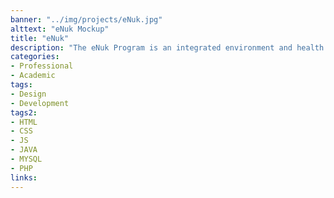 ```yaml
---
banner: "../img/projects/eNuk.jpg"
alttext: "eNuk Mockup"
title: "eNuk"
description: "The eNuk Program is an integrated environment and health monitoring app designed with and for the Inuit of Rigolet, Nunatsiavut to streamline and incorporate the community’s existing research efforts into a comprehensive tech strategy for monitoring climatic changes. The Android app is currently in beta-testing and the iOS app is set to be released in late 2019. While I cannot share the code, feel free to check our more about the project, or see the [app prototype](https://xd.adobe.com/view/bdf885c4-0562-4a86-5e40-eefac662f704-cbc9/)."
categories:
- Professional
- Academic
tags:
- Design
- Development
tags2:
- HTML
- CSS
- JS
- JAVA
- MYSQL
- PHP
links:
---
```

